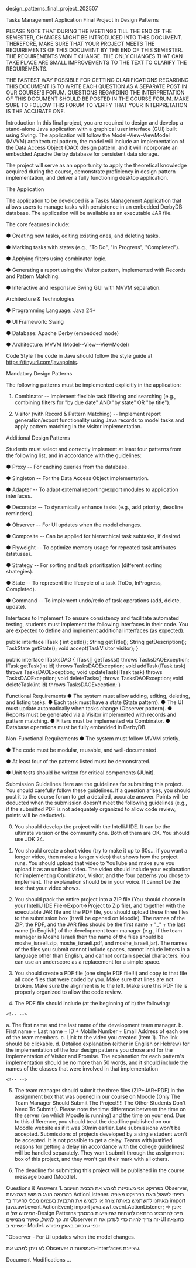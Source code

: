 design_patterns_final_project_202507

Tasks Management Application Final Project in Design Patterns

PLEASE NOTE THAT DURING THE MEETINGS TILL THE END OF THE SEMESTER,
CHANGES MIGHT BE INTRODUCED INTO THIS DOCUMENT. THEREFORE, MAKE SURE
THAT YOUR PROJECT MEETS THE REQUIREMENTS OF THIS DOCUMENT BY THE END OF
THIS SEMESTER. THE REQUIREMENTS WON'T CHANGE. THE ONLY CHANGES THAT CAN
TAKE PLACE ARE SMALL IMPROVEMENTS TO THE TEXT TO CLARIFY THE
REQUIREMENTS.

THE FASTEST WAY POSSIBLE FOR GETTING CLARIFICATIONS REGARDING THIS
DOCUMENT IS TO WRITE EACH QUESTION AS A SEPARATE POST IN OUR COURSE'S
FORUM. QUESTIONS REGARDING THE INTERPRETATION OF THIS DOCUMENT SHOULD BE
POSTED IN THE COURSE FORUM. MAKE SURE TO FOLLOW THIS FORUM TO VERIFY
THAT YOUR INTERPRETATION IS THE ACCURATE ONE.

Introduction In this final project, you are required to design and
develop a stand-alone Java application with a graphical user interface
(GUI) built using Swing. The application will follow the
Model-View-ViewModel (MVVM) architectural pattern, the model will
include an implementation of the Data Access Object (DAO) design
pattern, and it will incorporate an embedded Apache Derby database for
persistent data storage.

The project will serve as an opportunity to apply the theoretical
knowledge acquired during the course, demonstrate proficiency in design
pattern implementation, and deliver a fully functioning desktop
application.

The Application

The application to be developed is a Tasks Management Application that
allows users to manage tasks with persistence in an embedded DerbyDB
database. The application will be available as an executable JAR file.

The core features include:

● Creating new tasks, editing existing ones, and deleting tasks.

● Marking tasks with states (e.g., "To Do", "In Progress", "Completed").

● Applying filters using combinator logic.

● Generating a report using the Visitor pattern, implemented with
Records and Pattern Matching.

● Interactive and responsive Swing GUI with MVVM separation.

Architecture & Technologies

● Programming Language: Java 24+

● UI Framework: Swing

● Database: Apache Derby (embedded mode)

● Architecture: MVVM (Model--View--ViewModel)

Code Style The code in Java should follow the style guide at
https://tinyurl.com/javapoints.

Mandatory Design Patterns

The following patterns must be implemented explicitly in the
application:

1.  Combinator -- Implement flexible task filtering and searching (e.g.,
    combining filters for "by due date" AND "by state" OR "by title").

2.  Visitor (with Record & Pattern Matching) -- Implement report
    generation/export functionality using Java records to model tasks
    and apply pattern matching in the visitor implementation.

Additional Design Patterns

Students must select and correctly implement at least four patterns from
the following list, and in accordance with the guidelines:

● Proxy -- For caching queries from the database.

● Singleton -- For the Data Access Object implementation.

● Adapter -- To adapt external reporting/export modules to application
interfaces.

● Decorator -- To dynamically enhance tasks (e.g., add priority,
deadline reminders).

● Observer -- For UI updates when the model changes.

● Composite -- Can be applied for hierarchical task subtasks, if
desired.

● Flyweight -- To optimize memory usage for repeated task attributes
(statuses).

● Strategy -- For sorting and task prioritization (different sorting
strategies).

● State -- To represent the lifecycle of a task (ToDo, InProgress,
Completed).

● Command -- To implement undo/redo of task operations (add, delete,
update).

Interfaces to Implement To ensure consistency and facilitate automated
testing, students must implement the following interfaces in their code.
You are expected to define and implement additional interfaces (as
expected).

public interface ITask { int getId(); String getTitle(); String
getDescription(); TaskState getState(); void accept(TaskVisitor
visitor); }

public interface ITasksDAO { ITask\[\] getTasks() throws
TasksDAOException; ITask getTask(int id) throws TasksDAOException; void
addTask(ITask task) throws TasksDAOException;; void updateTask(ITask
task) throws TasksDAOException; void deleteTasks() throws
TasksDAOException; void deleteTask(int id) throws TasksDAOException; }

Functional Requirements ● The system must allow adding, editing,
deleting, and listing tasks. ● Each task must have a state (State
pattern). ● The UI must update automatically when tasks change (Observer
pattern). ● Reports must be generated via a Visitor implemented with
records and pattern matching. ● Filters must be implemented via
Combinator. ● Database operations must be fully embedded in DerbyDB.

Non-Functional Requirements ● The system must follow MVVM strictly.

● The code must be modular, reusable, and well-documented.

● At least four of the patterns listed must be demonstrated.

● Unit tests should be written for critical components (JUnit).

Submission Guidelines Here are the guidelines for submitting this
project. You should carefully follow these guidelines. If a question
arises, you should post it to the course forum to get a detailed,
accurate answer. Points will be deducted when the submission doesn't
meet the following guidelines (e.g., if the submitted PDF is not
adequately organized to allow code review, points will be deducted).

0.  You should develop the project with the IntelliJ IDE. It can be the
    ultimate version or the community one. Both of them are OK. You
    should use JDK 24.

1.  You should create a short video (try to make it up to 60s... if you
    want a longer video, then make a longer video) that shows how the
    project runs. You should upload that video to YouTube and make sure
    you upload it as an unlisted video. The video should include your
    explanation for implementing Combinator, Visitor, and the four
    patterns you chose to implement. The explanation should be in your
    voice. It cannot be the text that your video shows.

2.  You should pack the entire project into a ZIP file (You should
    choose in your IntelliJ IDE File-\>Export-\>Project to Zip file),
    and together with the executable JAR file and the PDF file, you
    should upload these three files to the submission box (it will be
    opened on Moodle). The names of the ZIP, the PDF, and the JAR files
    should be the first name + "\_" + the last name (in English) of the
    development team manager (e.g., if the team manager is Moshe Israeli
    then the name of the files should be moshe_israeli.zip,
    moshe_israeli.pdf, and moshe_israeli.jar). The names of the files
    you submit cannot include spaces, cannot include letters in a
    language other than English, and cannot contain special characters.
    You can use an underscore as a replacement for a simple space.

3.  You should create a PDF file (one single PDF file!!!) and copy to
    that file all code files that were coded by you. Make sure that
    lines are not broken. Make sure the alignment is to the left. Make
    sure this PDF file is properly organized to allow the code review.

4.  The PDF file should include (at the beginning of it) the following:

```{=html}
<!-- -->
```
a.  The first name and the last name of the development team manager.
b.  First name + Last name + ID + Mobile Number + Email Address of each
    one of the team members.
c.  Link to the video you created (item 1). The link should be
    clickable.
d.  Detailed explanation (either in English or Hebrew) for the
    implementation of the four design patterns you chose and for the
    implementation of Visitor and Promise. The explanation for each
    pattern's implementation should be no more than 50 words, and it
    should include the names of the classes that were involved in that
    implementation

```{=html}
<!-- -->
```
5.  The team manager should submit the three files (ZIP+JAR+PDF) in the
    assignment box that was opened in our course on Moodle (Only The
    Team Manager Should Submit The Project!!!! The Other Students Don't
    Need To Submit!). Please note the time difference between the time
    on the server (on which Moodle is running) and the time on your end.
    Due to this difference, you should treat the deadline published on
    our Moodle website as if it was 30min earlier. Late submissions
    won't be accepted. Submissions of projects developed by a single
    student won't be accepted. It is not possible to get a delay. Teams
    with justified reasons for getting a delay (in accordance with the
    college guidelines) will be handled separately. They won't submit
    through the assignment box of this project, and they won't get their
    mark with all others.

6.  The deadline for submitting this project will be published in the
    course message board (Moodle).

Questions & Answers 1. בפרויקט אני מעוניינת לממש את תבנית העיצוב
Observer, בהרצאה הוצג מימוש באמצעות ActionListener. רציתי לשאול האם
בפרויקט מצופה מאיתנו להשתמש באותה צורה או לממש את התבנית בעצמנו מבלי
להיעזר ב־ import java.awt.event.ActionEvent; import
java.awt.event.ActionListener; =\> אופן המימוש של ה-Design Patterns חייב
להתבצע בהתאם להנחיות שמופיעות במסמך זה. כך למשל, כאשר מממשים Observer זה
צריך להיות כדי לעדכן את ה-UI כתוצאה משינוי ב- Model. כפי שנכתב באופן
מפורש:

"Observer - For UI updates when the model changes.

לא ניתן לממש את Observer באמצעות ה-interfaces שצייינת.

Document Modifications ...
